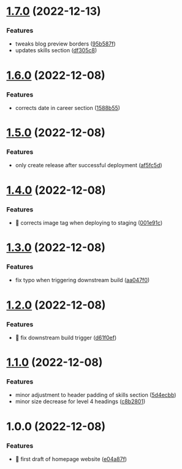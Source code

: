 # [1.7.0](https://github.com/paulsilcock/homepage/compare/v1.6.0...v1.7.0) (2022-12-13)


### Features

* tweaks blog preview borders ([95b587f](https://github.com/paulsilcock/homepage/commit/95b587f9880183af911f29f3ba7e82ab5cc6379f))
* updates skills section ([df305c8](https://github.com/paulsilcock/homepage/commit/df305c8627214bfbd8406a141e832164f4a8fb5b))

# [1.6.0](https://github.com/paulsilcock/homepage/compare/v1.5.0...v1.6.0) (2022-12-08)


### Features

* corrects date in career section ([1588b55](https://github.com/paulsilcock/homepage/commit/1588b550c6ddbcaf3f6c9841cd1e07adfeaa347b))

# [1.5.0](https://github.com/paulsilcock/homepage/compare/v1.4.0...v1.5.0) (2022-12-08)


### Features

* only create release after successful deployment ([af5fc5d](https://github.com/paulsilcock/homepage/commit/af5fc5d901a048d4bb3373bbb6aed1e793135261))

# [1.4.0](https://github.com/paulsilcock/homepage/compare/v1.3.0...v1.4.0) (2022-12-08)


### Features

* :bug: corrects image tag when deploying to staging ([001e91c](https://github.com/paulsilcock/homepage/commit/001e91c851a9651ad746b5698bf41019e1b6462d))

# [1.3.0](https://github.com/paulsilcock/homepage/compare/v1.2.0...v1.3.0) (2022-12-08)


### Features

* fix typo when triggering downstream build ([aa047f0](https://github.com/paulsilcock/homepage/commit/aa047f080e4b0b2a493fb85bafcba01ee35b7257))

# [1.2.0](https://github.com/paulsilcock/homepage/compare/v1.1.0...v1.2.0) (2022-12-08)


### Features

* :bug: fix downstream build trigger ([d61f0ef](https://github.com/paulsilcock/homepage/commit/d61f0ef4b57f1595b4f843d7221486095cac0210))

# [1.1.0](https://github.com/paulsilcock/homepage/compare/v1.0.0...v1.1.0) (2022-12-08)


### Features

* minor adjustment to header padding of skills section ([5d4ecbb](https://github.com/paulsilcock/homepage/commit/5d4ecbb8ac21ba88921bd324df14f47c82fe8399))
* minor size decrease for level 4 headings ([c8b2801](https://github.com/paulsilcock/homepage/commit/c8b280145bd2c42e53588d4cb716b96bf61a1bf8))

# 1.0.0 (2022-12-08)


### Features

* :construction: first draft of homepage website ([e04a87f](https://github.com/paulsilcock/homepage/commit/e04a87f729ae7d1f9bc4a0b08d8b2d798c0b3127))
